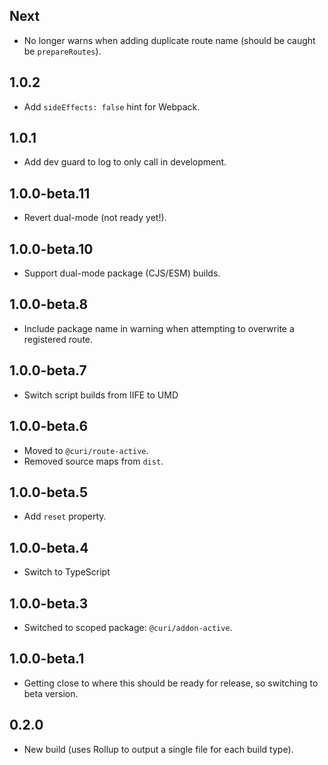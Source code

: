 ## Next

* No longer warns when adding duplicate route name (should be caught be `prepareRoutes`).

## 1.0.2

* Add `sideEffects: false` hint for Webpack.

## 1.0.1

* Add dev guard to log to only call in development.

## 1.0.0-beta.11

* Revert dual-mode (not ready yet!).

## 1.0.0-beta.10

- Support dual-mode package (CJS/ESM) builds.

## 1.0.0-beta.8

- Include package name in warning when attempting to overwrite a registered route.

## 1.0.0-beta.7

- Switch script builds from IIFE to UMD

## 1.0.0-beta.6

- Moved to `@curi/route-active`.
- Removed source maps from `dist`.

## 1.0.0-beta.5

- Add `reset` property.

## 1.0.0-beta.4

- Switch to TypeScript

## 1.0.0-beta.3

- Switched to scoped package: `@curi/addon-active`.

## 1.0.0-beta.1

- Getting close to where this should be ready for release, so switching to beta version.

## 0.2.0

- New build (uses Rollup to output a single file for each build type).
